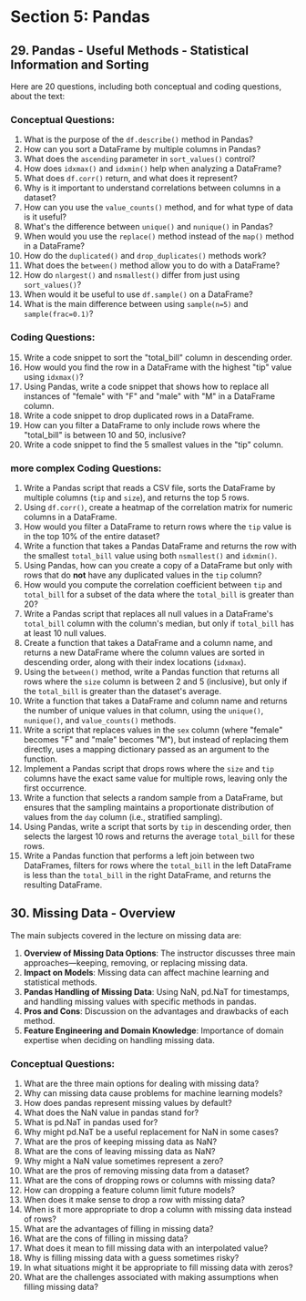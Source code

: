 # Section 5: Pandas
## 29. Pandas - Useful Methods - Statistical Information and Sorting
Here are 20 questions, including both conceptual and coding questions, about the text:

### Conceptual Questions:
1. What is the purpose of the `df.describe()` method in Pandas?
2. How can you sort a DataFrame by multiple columns in Pandas?
3. What does the `ascending` parameter in `sort_values()` control?
4. How does `idxmax()` and `idxmin()` help when analyzing a DataFrame?
5. What does `df.corr()` return, and what does it represent?
6. Why is it important to understand correlations between columns in a dataset?
7. How can you use the `value_counts()` method, and for what type of data is it useful?
8. What's the difference between `unique()` and `nunique()` in Pandas?
9. When would you use the `replace()` method instead of the `map()` method in a DataFrame?
10. How do the `duplicated()` and `drop_duplicates()` methods work?
11. What does the `between()` method allow you to do with a DataFrame?
12. How do `nlargest()` and `nsmallest()` differ from just using `sort_values()`?
13. When would it be useful to use `df.sample()` on a DataFrame?
14. What is the main difference between using `sample(n=5)` and `sample(frac=0.1)`?

### Coding Questions:
15. Write a code snippet to sort the "total_bill" column in descending order.
16. How would you find the row in a DataFrame with the highest "tip" value using `idxmax()`?
17. Using Pandas, write a code snippet that shows how to replace all instances of "female" with "F" and "male" with "M" in a DataFrame column.
18. Write a code snippet to drop duplicated rows in a DataFrame.
19. How can you filter a DataFrame to only include rows where the "total_bill" is between 10 and 50, inclusive?
20. Write a code snippet to find the 5 smallest values in the "tip" column.


### more complex Coding Questions:

1. Write a Pandas script that reads a CSV file, sorts the DataFrame by multiple columns (`tip` and `size`), and returns the top 5 rows.
2. Using `df.corr()`, create a heatmap of the correlation matrix for numeric columns in a DataFrame.
3. How would you filter a DataFrame to return rows where the `tip` value is in the top 10% of the entire dataset?
4. Write a function that takes a Pandas DataFrame and returns the row with the smallest `total_bill` value using both `nsmallest()` and `idxmin()`. 
5. Using Pandas, how can you create a copy of a DataFrame but only with rows that do **not** have any duplicated values in the `tip` column?
6. How would you compute the correlation coefficient between `tip` and `total_bill` for a subset of the data where the `total_bill` is greater than 20?
7. Write a Pandas script that replaces all null values in a DataFrame's `total_bill` column with the column's median, but only if `total_bill` has at least 10 null values.
8. Create a function that takes a DataFrame and a column name, and returns a new DataFrame where the column values are sorted in descending order, along with their index locations (`idxmax`).
9. Using the `between()` method, write a Pandas function that returns all rows where the `size` column is between 2 and 5 (inclusive), but only if the `total_bill` is greater than the dataset's average.
10. Write a function that takes a DataFrame and column name and returns the number of unique values in that column, using the `unique()`, `nunique()`, and `value_counts()` methods.
11. Write a script that replaces values in the `sex` column (where "female" becomes "F" and "male" becomes "M"), but instead of replacing them directly, uses a mapping dictionary passed as an argument to the function.
12. Implement a Pandas script that drops rows where the `size` and `tip` columns have the exact same value for multiple rows, leaving only the first occurrence.
13. Write a function that selects a random sample from a DataFrame, but ensures that the sampling maintains a proportionate distribution of values from the `day` column (i.e., stratified sampling).
14. Using Pandas, write a script that sorts by `tip` in descending order, then selects the largest 10 rows and returns the average `total_bill` for these rows.
15. Write a Pandas function that performs a left join between two DataFrames, filters for rows where the `total_bill` in the left DataFrame is less than the `total_bill` in the right DataFrame, and returns the resulting DataFrame. 


## 30. Missing Data - Overview
The main subjects covered in the lecture on missing data are:

1. **Overview of Missing Data Options**: The instructor discusses three main approaches—keeping, removing, or replacing missing data.
2. **Impact on Models**: Missing data can affect machine learning and statistical methods.
3. **Pandas Handling of Missing Data**: Using NaN, pd.NaT for timestamps, and handling missing values with specific methods in pandas.
4. **Pros and Cons**: Discussion on the advantages and drawbacks of each method.
5. **Feature Engineering and Domain Knowledge**: Importance of domain expertise when deciding on handling missing data.


### Conceptual Questions:
1. What are the three main options for dealing with missing data?
2. Why can missing data cause problems for machine learning models?
3. How does pandas represent missing values by default?
4. What does the NaN value in pandas stand for?
5. What is pd.NaT in pandas used for?
6. Why might pd.NaT be a useful replacement for NaN in some cases?
7. What are the pros of keeping missing data as NaN?
8. What are the cons of leaving missing data as NaN?
9. Why might a NaN value sometimes represent a zero?
10. What are the pros of removing missing data from a dataset?
11. What are the cons of dropping rows or columns with missing data?
12. How can dropping a feature column limit future models?
13. When does it make sense to drop a row with missing data?
14. When is it more appropriate to drop a column with missing data instead of rows?
15. What are the advantages of filling in missing data?
16. What are the cons of filling in missing data?
17. What does it mean to fill missing data with an interpolated value?
18. Why is filling missing data with a guess sometimes risky?
19. In what situations might it be appropriate to fill missing data with zeros?
20. What are the challenges associated with making assumptions when filling missing data?
